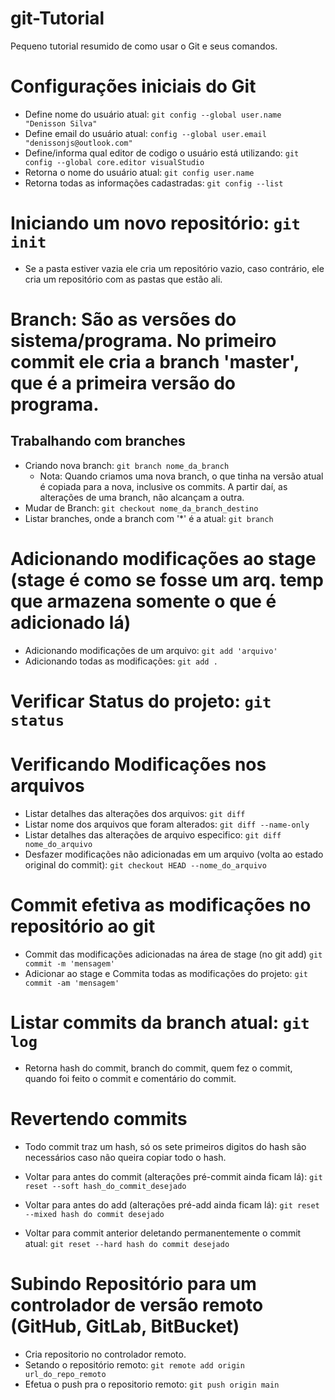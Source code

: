# git-Tutorial
Pequeno tutorial resumido de como usar o Git e seus comandos.

# Configurações iniciais do Git

- Define nome do usuário atual: `git config --global user.name "Denisson Silva"`
- Define email do usuário atual: `config --global user.email "denissonjs@outlook.com"`
- Define/informa qual editor de codigo o usuário está utilizando: `git config --global core.editor visualStudio`
- Retorna o nome do usuário atual: `git config user.name`
- Retorna todas as informações cadastradas: `git config --list`

# Iniciando um novo repositório: `git init`

- Se a pasta estiver vazia ele cria um repositório vazio, caso contrário, ele cria um repositório com as pastas que estão ali.

# Branch: São as versões do sistema/programa. No primeiro commit ele cria a branch 'master', que é a primeira versão do programa.

## Trabalhando com branches
- Criando nova branch: `git branch nome_da_branch`
	- Nota: Quando criamos uma nova branch, o que tinha na versão atual é copiada para a nova, inclusive os commits. A partir daí, as alterações de uma branch, não alcançam a outra.
- Mudar de Branch: `git checkout nome_da_branch_destino`
- Listar branches, onde a branch com '*' é a atual: `git branch`

# Adicionando modificações ao stage (stage é como se fosse um arq. temp que armazena somente o que é adicionado lá)
- Adicionando modificações de um arquivo: `git add 'arquivo'`
- Adicionando todas as modificações: `git add .`

# Verificar Status do projeto: `git status`

# Verificando Modificações nos arquivos
- Listar detalhes das alterações dos arquivos: `git diff`
- Listar nome dos arquivos que foram alterados: `git diff --name-only`
- Listar detalhes das alterações de arquivo especifico: `git diff nome_do_arquivo`
- Desfazer modificações não adicionadas em um arquivo (volta ao estado original do commit): `git checkout HEAD --nome_do_arquivo`

# Commit efetiva as modificações no repositório ao git
- Commit das modificações adicionadas na área de stage (no git add) `git commit -m 'mensagem'`
- Adicionar ao stage e Commita todas as modificações do projeto: `git commit -am 'mensagem'`

# Listar commits da branch atual: `git log`
- Retorna hash do commit, branch do commit, quem fez o commit, quando foi feito o commit e comentário do commit.

# Revertendo commits
- Todo commit traz um hash, só os sete primeiros digitos do hash são necessários caso não queira copiar todo o hash.

- Voltar para antes do commit (alterações pré-commit ainda ficam lá): `git reset --soft hash_do_commit_desejado`
- Voltar para antes do add (alterações pré-add ainda ficam lá): `git reset --mixed hash do commit desejado`
- Voltar para commit anterior deletando permanentemente o commit atual: `git reset --hard hash do commit desejado`

# Subindo Repositório para um controlador de versão remoto (GitHub, GitLab, BitBucket)
- Cria repositorio no controlador remoto.
- Setando o repositório remoto: `git remote add origin url_do_repo_remoto`
- Efetua o push pra o repositorio remoto: `git push origin main`

